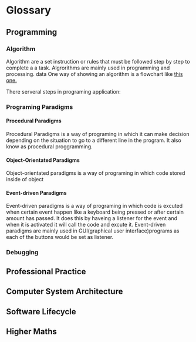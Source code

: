 # Glossary
## Programming
### Algorithm
Algorithm are a set instruction or rules that must be followed step by step to complete a a task. Algrorithms are mainly used in programming and processing. data One way of showing an algorithm is a flowchart like 
[this one.](https://github.com/kin14270476/higher-or-lower/blob/master/flowchart2.pdf)
 
There serveral steps in programing application:
### Programing Paradigms
#### Procedural Paradigms
Procedural Paradigms is a way of programing in which it can make decision depending on the situation to go to a different line in the program. It also know as procedural proggramming.
#### Object-Orientated Paradigms
Object-orientated paradigms is a way of programing in which code stored inside of object
#### Event-driven Paradigms
Event-driven paradigms is a way of programing in which code is excuted when certain event happen like a keyboard being pressed or after certain amount has passed. It does this by haveing a listener for the event and when it is activated it will call the code and excute it. Event-driven paradigms are mainly used in GUI(graphical user interface)programs as each of the buttons would be set as listener.
### Debugging
## Professional Practice
###
## Computer System Architecture
###
## Software Lifecycle
### 
## Higher Maths
